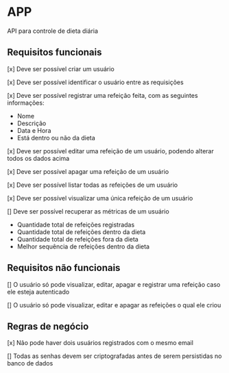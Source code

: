 # APP

API para controle de dieta diária

## Requisitos funcionais

[x] Deve ser possível criar um usuário

[x] Deve ser possível identificar o usuário entre as requisições

[x] Deve ser possível registrar uma refeição feita, com as seguintes informações:

- Nome
- Descrição
- Data e Hora
- Está dentro ou não da dieta

[x] Deve ser possível editar uma refeição de um usuário, podendo alterar todos os dados acima

[x] Deve ser possível apagar uma refeição de um usuário

[x] Deve ser possível listar todas as refeições de um usuário

[x] Deve ser possível visualizar uma única refeição de um usuário

[] Deve ser possível recuperar as métricas de um usuário

- Quantidade total de refeições registradas
- Quantidade total de refeições dentro da dieta
- Quantidade total de refeições fora da dieta
- Melhor sequência de refeições dentro da dieta

## Requisitos não funcionais

[] O usuário só pode visualizar, editar, apagar e registrar uma refeição caso ele esteja autenticado

[] O usuário só pode visualizar, editar e apagar as refeições o qual ele criou

## Regras de negócio

[x] Não pode haver dois usuários registrados com o mesmo email

[] Todas as senhas devem ser criptografadas antes de serem persistidas no banco de dados

